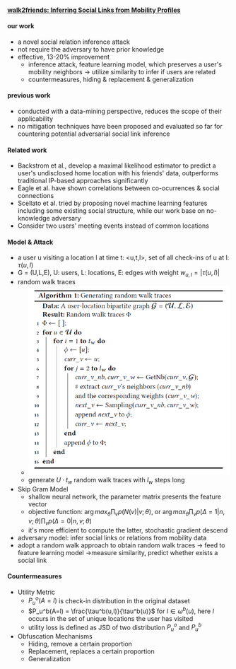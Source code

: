 #### [walk2friends: Inferring Social Links from Mobility Profiles ](https://acmccs.github.io/papers/p1943-backesA.pdf)

#### our work

- a novel social relation inference attack
- not require the adversary to have prior knowledge
- effective, 13-20% improvement
  - inference attack, feature learning model, which preserves a user's mobility neighbors -> utilize similarity to infer if users are related
  - countermeasures, hiding & replacement & generalization

#### previous work

- conducted with a data-mining perspective, reduces the scope of their applicability
- no mitigation techniques have been proposed and evaluated so far for countering potential adversarial social link inference

#### Related work

- Backstrom et al., develop a maximal likelihood estimator to predict a user's undisclosed home location with his friends' data, outperforms traditional IP-based approaches significantly
- Eagle et al. have shown correlations between co-ocurrences & social connections
- Scellato et al. tried by proposing novel machine learning features including some existing social structure, while our work base on no-knowledge adversary
- Consider two users' meeting events instead of common locations

#### Model & Attack

- a user u visiting a location l at time t: <u,t,l>, set of all check-ins of u at l: $\tau(u,l)$
- G = (U,L,E), U: users, L: locations, E: edges with weight $w_{u,l}=|\tau(u,l)|$
- random walk traces
  - ![Generating random walk traces](7.PNG)
  - generate $U\cdot t_w$ random walk traces with $l_w$ steps long
- Skip Gram Model
  - shallow neural network, the parameter matrix presents the feature vector
  - objective function: $\arg max_\theta\prod_vp(N(v)|v;\theta)$, or $\arg max_\theta\prod_vp(\Delta=1|n,v;\theta)\prod_vp(\Delta=0|n,v;\theta)$
  - it's more efficient to compute the latter, stochastic gradient descend
- adversary model: infer social links or relations from mobility data
- adopt a random walk approach to obtain random walk traces -> feed to feature learning model ->measure similarity, predict whether exists a social link

#### Countermeasures

- Utility Metric
  - $P_u^o(A=l)$ is check-in distribution in the original dataset
  - $P_u^b(A=l) = \frac{\tau^b(u,l)}{\tau^b(u)}$ for $l\in\omega^b(u)$, here $l$ occurs in the set of unique locations the user has visited
  - utility loss is defined as JSD of two distribution $P_u^o$ and $P_u^b$
- Obfuscation Mechanisms
  - Hiding, remove a certain proportion
  - Replacement, replaces a certain proportion
  - Generalization